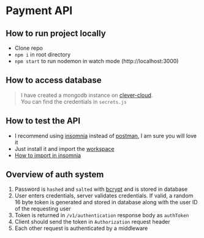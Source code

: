 # Payment API

## How to run project locally

- Clone repo
- `npm i` in root directory
- `npm start` to run nodemon in watch mode (http://localhost:3000)

## How to access database

> I have created a mongodb instance on [clever-cloud](https://www.clever-cloud.com).\
> You can find the credentials in `secrets.js`

## How to test the API

- I recommend using [insomnia](https://insomnia.rest) instead of [postman](https://www.getpostman.com), I am sure you will love it
- Just install it and import the [workspace](docs/Insomnia_2019-07-26.json)
- [How to import in insomnia](docs/how-to-import-workspace.png)

## Overview of auth system

1. Password is `hashed` and `salted` with [bcrypt](https://www.npmjs.com/package/bcryptjs) and is stored in database
2. User enters credentials, server validates credentials. If valid, a random 16 byte token is generated and stored in database along with the user ID of the requesting user
3. Token is returned in `/v1/authentication` response body as `authToken`
4. Client should send the token in `Authorization` request header
5. Each other request is authenticated by a middleware